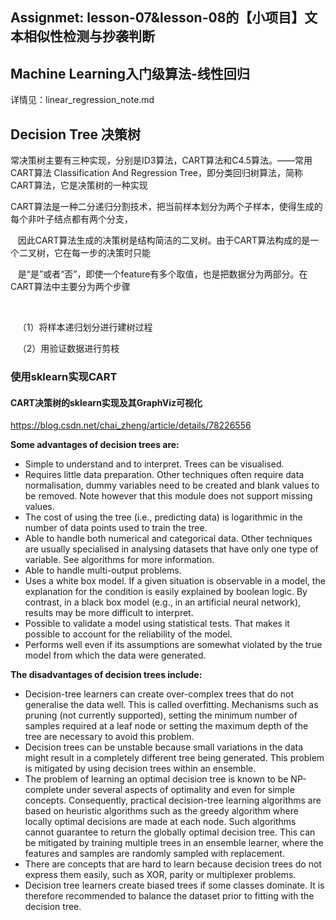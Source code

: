 
## Assignmet: lesson-07&lesson-08的【小项目】文本相似性检测与抄袭判断

## Machine Learning入门级算法-线性回归
详情见：linear_regression_note.md



## Decision Tree 决策树
常决策树主要有三种实现，分别是ID3算法，CART算法和C4.5算法。——常用CART算法
Classification And Regression Tree，即分类回归树算法，简称CART算法，它是决策树的一种实现

CART算法是一种二分递归分割技术，把当前样本划分为两个子样本，使得生成的每个非叶子结点都有两个分支，

   因此CART算法生成的决策树是结构简洁的二叉树。由于CART算法构成的是一个二叉树，它在每一步的决策时只能

   是“是”或者“否”，即使一个feature有多个取值，也是把数据分为两部分。在CART算法中主要分为两个步骤

 

   （1）将样本递归划分进行建树过程

   （2）用验证数据进行剪枝

### 使用sklearn实现CART
#### CART决策树的sklearn实现及其GraphViz可视化
https://blog.csdn.net/chai_zheng/article/details/78226556



**Some advantages of decision trees are:**

- Simple to understand and to interpret. Trees can be visualised.
- Requires little data preparation. Other techniques often require data normalisation, dummy variables need to be created and blank values to be removed. Note however that this module does not support missing values.
- The cost of using the tree (i.e., predicting data) is logarithmic in the number of data points used to train the tree.
- Able to handle both numerical and categorical data. Other techniques are usually specialised in analysing datasets that have only one type of variable. See algorithms for more information.
- Able to handle multi-output problems.
- Uses a white box model. If a given situation is observable in a model, the explanation for the condition is easily explained by boolean logic. By contrast, in a black box model (e.g., in an artificial neural network), results may be more difficult to interpret.
- Possible to validate a model using statistical tests. That makes it possible to account for the reliability of the model.
- Performs well even if its assumptions are somewhat violated by the true model from which the data were generated.


**The disadvantages of decision trees include:**

- Decision-tree learners can create over-complex trees that do not generalise the data well. This is called overfitting. Mechanisms such as pruning (not currently supported), setting the minimum number of samples required at a leaf node or setting the maximum depth of the tree are necessary to avoid this problem.
- Decision trees can be unstable because small variations in the data might result in a completely different tree being generated. This problem is mitigated by using decision trees within an ensemble.
- The problem of learning an optimal decision tree is known to be NP-complete under several aspects of optimality and even for simple concepts. Consequently, practical decision-tree learning algorithms are based on heuristic algorithms such as the greedy algorithm where locally optimal decisions are made at each node. Such algorithms cannot guarantee to return the globally optimal decision tree. This can be mitigated by training multiple trees in an ensemble learner, where the features and samples are randomly sampled with replacement.
- There are concepts that are hard to learn because decision trees do not express them easily, such as XOR, parity or multiplexer problems.
- Decision tree learners create biased trees if some classes dominate. It is therefore recommended to balance the dataset prior to fitting with the decision tree.

